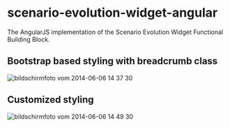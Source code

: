 scenario-evolution-widget-angular
=================================

The AngularJS implementation of the Scenario Evolution Widget Functional Building Block.

## Bootstrap based styling with breadcrumb class

![bildschirmfoto vom 2014-06-06 14 37 30](https://cloud.githubusercontent.com/assets/1785245/3200194/d22301c2-ed78-11e3-800b-82ee0e3b95d5.png)

## Customized styling

![bildschirmfoto vom 2014-06-06 14 49 30](https://cloud.githubusercontent.com/assets/1785245/3200197/e9a9b08e-ed78-11e3-8663-52633b66a530.png)
